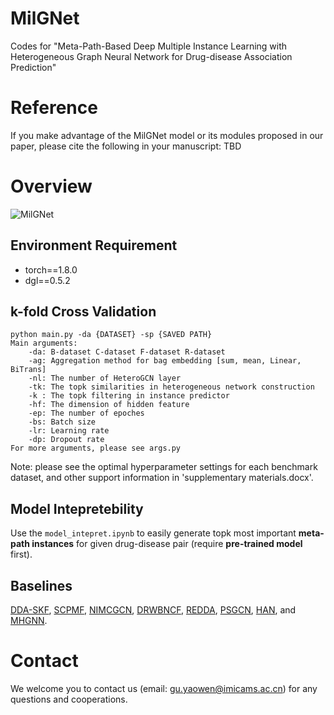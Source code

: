 # MilGNet
Codes for "Meta-Path-Based Deep Multiple Instance Learning with Heterogeneous Graph Neural Network for Drug-disease Association Prediction"

# Reference
If you make advantage of the MilGNet model or its modules proposed in our paper, please cite the following in your manuscript:
TBD

# Overview
![MilGNet](https://github.com/gu-yaowen/MilGNet/blob/master/model%20structure.png)
## Environment Requirement
* torch==1.8.0
* dgl==0.5.2

## k-fold Cross Validation
    python main.py -da {DATASET} -sp {SAVED PATH}
    Main arguments:
        -da: B-dataset C-dataset F-dataset R-dataset
        -ag: Aggregation method for bag embedding [sum, mean, Linear, BiTrans]
        -nl: The number of HeteroGCN layer
        -tk: The topk similarities in heterogeneous network construction
        -k : The topk filtering in instance predictor
        -hf: The dimension of hidden feature
        -ep: The number of epoches
        -bs: Batch size
        -lr: Learning rate
        -dp: Dropout rate
    For more arguments, please see args.py
Note: please see the optimal hyperparameter settings for each benchmark dataset, and other support information in 'supplementary materials.docx'.  

## Model Intepretebility
Use the ``model_intepret.ipynb`` to easily generate topk most important **meta-path instances** for given drug-disease pair (require **pre-trained model** first).

## Baselines
[DDA-SKF](https://github.com/GCQ2119216031/DDA-SKF), [SCPMF](https://github.com/luckymengmeng/SCPMF), [NIMCGCN](https://github.com/ljatynu/NIMCGCN), [DRWBNCF](https://github.com/luckymengmeng/DRWBNCF), [REDDA](https://github.com/gu-yaowen/REDDA), [PSGCN](https://github.com/bbjy/PSGCN), [HAN](https://github.com/gu-yaowen/MilGNet/blob/master/baseline/HAN_imp.py), and [MHGNN](https://github.com/gu-yaowen/MilGNet/blob/master/baseline/MHGNN).

# Contact
We welcome you to contact us (email: gu.yaowen@imicams.ac.cn) for any questions and cooperations.
